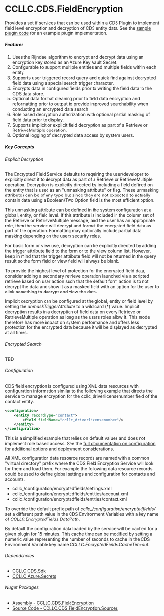 # CCLLC.CDS.FieldEncryption

Provides a set if services that can be used within a CDS Plugin to implement field level encryption 
and decryption of CDS entity data. See the [sample plugin code](https://github.com/ScottColson/CCLLC.CDS.FieldEncryption/blob/master/CCLLC.CDS.FieldEncryption.Sample/FieldEncryptionPlugin.cs)
for an example plugin implementation.

##### Features

1. Uses the Rijndael algorithm to encrypt and decrypt data using an encryption key stored as an Azure Key Vault Secret.
2. Configurable to support multiple entities and multiple fields within each entity.
3. Supports user triggered record query and quick find against decrypted field data using a special search trigger character.
4. Encrypts data in configured fields prior to writing the field data to the CDS data store.
5. Optional data format cleaning prior to field data encryption and reformatting prior to output to provide improved searchability when conducting an encrypted data search
6. Role based decryption authorization with optional partial masking of field data prior to display.
7. Supports implicit or explicit field decryption as part of a Retrieve or RetrieveMultiple operation.
8. Optional logging of decrypted data access by system users.

##### Key Concepts

###### Explicit Decryption

The Encrypted Field Service defaults to requiring the user/developer to explicitly direct it to decrypt data
as part of a Retrieve or RetrieveMultiple operation. Decryption is explicitly directed by including a field 
defined on the entity that is used as an "unmasking attribute" or flag. These unmasking attributes can be
of any type but since they are not expected to actually contain data using a Boolean/Two Option field is 
the most efficient option.

This unmasking attribute can be defined in the system configuration at a global, entity, or field level. If
this attribute is included in the column set of the Retrieve or RetrieveMultiple message, and the user has 
an appropriate role, then the service will decrypt and format the encrypted field data as part of the 
operation. Formatting may optionally include partial data masking depending on the users security roles.

For basic form or view use, decryption can be explicitly directed by adding the trigger attribute field to 
the form or to the view column list. However, keep in mind that the trigger attribute field will not be 
returned in the query result so the form field or view field will always be blank.

To provide the highest level of protection for the encrypted field data, consider adding a secondary retrieve
operation launched via a scripted retrieve based on user action such that the default form action is to not 
decrypt the data and show it as a masked field with an option for the user to click something to decrypt and
view the data.

Implicit decryption can be configured at the global, entity or field level by setting the _unmaskTriggerAttribute_ 
to a wild card (*) value. Implicit decryption results in a decryption of field data on every Retrieve or
RetrieveMultiple operation as long as the users roles allow it. This mode therefore has more impact on system
performance and offers less protection for the encrypted data because it will be displayed as decrypted at
all times.

###### Encrypted Search

TBD

###### Configuration    

CDS field encryption is configured using XML data resources with configuration 
information similar to the following example that directs the service to manage encryption for
the ccllc_driverlicensenumber field of the contact entity.
```XML
<configuration>
    <entity recordType="contact">
        <field fieldName="ccllc_driverlicensenumber"/>
    </entity>
</configuration>
```
This is a simplified example that relies on default values and does not implement role based
access. See the [full documentation on configuration](Configuration.md) for additional options and deployment
considerations.

All XML configuration data resource records are named with a common "virtual directory" prefix where the 
CDS Field Encryption Service will look for them and load them. For example the following data resource
records could be used to define global settings and configuration for contacts and accounts.

- ccllc_/configuration/encryptedfields/settings.xml
- ccllc_/configuration/encryptedfields/entities/account.xml
- ccllc_/configuration/encryptedfields/entities/contact.xml

To override the default prefix path of *ccllc_/configuration/encryptedfields/* set a different path 
value in the CDS Environment Variables with a key name of *CCLLC.EncryptedFields.DataPath*.

By default the configuration data loaded by the service will be cached for a given plugin for 15 minutes. This
cache time can be modified by setting a numeric value representing the number of seconds to cache in 
the CDS Environment Variable key name *CCLLC.EncryptedFields.CacheTimeout*. 



###### Dependencies

- [CCLLC.CDS.Sdk](https://scottcolson.github.io/CCLLCCodeLibraries/CCLLC.CDS.Sdk.html)
- [CCLLC.Azure.Secrets](https://scottcolson.github.io/CCLLC.Azure.Secrets/)

###### Nuget Packages

- [Assembly - CCLLC.CDS.FieldEncryption](https://www.nuget.org/packages/CCLLC.CDS.FieldEncryption/)
- [Source Code - CCLLC.CDS.FieldEncryption.Sources](https://www.nuget.org/packages/CCLLC.CDS.FieldEncryption.Sources/)



